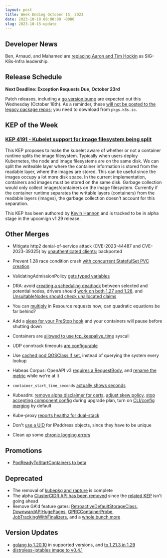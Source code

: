 ```yaml
---
layout: post
title: Week Ending October 15, 2023
date: 2023-10-18 08:00:00 -0000
slug: 2023-10-15-update
---
```


## Developer News

Ben, Arnaud, and Mahamed are [replacing Aaron and Tim Hockin](https://groups.google.com/a/kubernetes.io/g/dev/c/dsYRIgG1Bk4) as SIG-K8s-Infra leadership.

## Release Schedule

**Next Deadline: Exception Requests Due, October 23rd**

Patch releases, including a [go version bump](https://github.com/kubernetes/release/issues/3294) are expected out this Wednesday (October 18th). As a reminder, these [will not be posted to the legacy package repos](https://groups.google.com/a/kubernetes.io/g/dev/c/NlgI9zcQJBA); you need to download from `pkgs.k8s.io`.

## KEP of the Week

### [KEP 4191 - Kubelet support for image filesystem being split](https://github.com/kubernetes/enhancements/blob/master/keps/sig-node/4191-split-image-filesystem/README.md)

This KEP proposes to make the kubelet aware of whether or not a container runtime splits the image filesystem. Typically when users deploy Kubernetes, the node and image filesystems are on the same disk. We can split the writeable layer where the container information is stored from the readable layer, where the images are stored. This can be useful since the images occupy a lot more disk space. In the current implementation, containers and images must be stored on the same disk. Garbage collection would only collect images/containers on the image filesystem. Currently if the container runtime separates the writable layers (containers) from the readable layers (images), the garbage collection doesn't account for this separation.

This KEP has been authored by [Kevin Hannon](https://github.com/kannon92) and is tracked to be in alpha stage in the upcomign v1.29 release.


## Other Merges

* Mitigate http2 denial-of-service attack (CVE-2023-44487 and CVE-2023-39325) by [unauthenticated clients](https://github.com/kubernetes/kubernetes/pull/121120); backported

* Prevent 1.28 race condition crash [with concurrent StatefulSet PVC creation](https://github.com/kubernetes/kubernetes/pull/121142)
* ValidatingAdmissionPolicy [gets typed variables](https://github.com/kubernetes/kubernetes/pull/121001)
* DRA: avoid [creating a scheduling deadlock](https://github.com/kubernetes/kubernetes/pull/120871) between selected and potential nodes, drivers should [work on both 1.27 and 1.28](https://github.com/kubernetes/kubernetes/pull/120868), and [UnsuitableNodes should check unallocated claims](https://github.com/kubernetes/kubernetes/pull/120338)
* You can [multiply](https://github.com/kubernetes/kubernetes/pull/117411) in Resource requests now; can quadratic equations be far behind?
* Add a [sleep for your PreStop hook](https://github.com/kubernetes/kubernetes/pull/119026) and your containers will pause before shutting down
* Containers are [allowed to use tcp_keepalive_time](https://github.com/kubernetes/kubernetes/pull/118846) syscall
* UDP conntrack timeouts [are configurable](https://github.com/kubernetes/kubernetes/pull/120808)
* Use [cached pod QOSClass if set](https://github.com/kubernetes/kubernetes/pull/119665), instead of querying the system every lookup
* Habeas Corpus: OpenAPI v3 [requires a RequestBody](https://github.com/kubernetes/kubernetes/pull/120735), and [rename the metric](https://github.com/kubernetes/kubernetes/pull/120503) while we're at it
* `container_start_time_seconds` [actually shows seconds](https://github.com/kubernetes/kubernetes/pull/120518)
* Kubeadm: [remove alpha disclaimer for certs](https://github.com/kubernetes/kubernetes/pull/121172), [adjust skew policy](https://github.com/kubernetes/kubernetes/pull/120825), [stop accepting component config](https://github.com/kubernetes/kubernetes/pull/120788) during upgrade plan, turn on [CLI/config merging](https://github.com/kubernetes/kubernetes/pull/119946) by default
* Kube-proxy [reports healthz for dual-stack](https://github.com/kubernetes/kubernetes/pull/118146)
* Don't [use a UID](https://github.com/kubernetes/kubernetes/pull/121106) for IPaddress objects, since they have to be unique
* Clean up some [chronic logging errors](https://github.com/kubernetes/kubernetes/pull/121249)

## Promotions

* [PodReadyToStartContainers to beta](https://github.com/kubernetes/kubernetes/pull/119659)

## Deprecated

* The removal of [kubepkg and rapture](https://github.com/kubernetes/release/issues/3265) is complete
* The alpha [ClusterCIDR API has been removed](https://github.com/kubernetes/kubernetes/pull/121229) since the [related KEP](https://github.com/kubernetes/enhancements/tree/master/keps/sig-network/2593-multiple-cluster-cidrs) isn't going ahead
* Remove GA'd feature gates: [RetroactiveDefaultStorageClass](https://github.com/kubernetes/kubernetes/pull/120861), [DownwardAPIHugePages](https://github.com/kubernetes/kubernetes/pull/120249), [GPRCContainerProbe](https://github.com/kubernetes/kubernetes/pull/120248), [JobTrackingWithFinalizers](https://github.com/kubernetes/kubernetes/pull/119100), and a [whole bunch more](https://github.com/kubernetes/kubernetes/pull/120192)


## Version Updates

* [golang to 1.20.10](https://github.com/kubernetes/kubernetes/pull/121153) in supported versions, and [to 1.21.3 in 1.29](https://github.com/kubernetes/kubernetes/pull/121149)
* [distroless-iptables image to v0.4.1](https://github.com/kubernetes/kubernetes/pull/121216)
